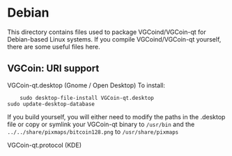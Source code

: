 
Debian
====================
This directory contains files used to package VGCoind/VGCoin-qt
for Debian-based Linux systems. If you compile VGCoind/VGCoin-qt yourself, there are some useful files here.

## VGCoin: URI support ##


VGCoin-qt.desktop  (Gnome / Open Desktop)
To install:

        sudo desktop-file-install VGCoin-qt.desktop
	sudo update-desktop-database

If you build yourself, you will either need to modify the paths in
the .desktop file or copy or symlink your VGCoin-qt binary to `/usr/bin`
and the `../../share/pixmaps/bitcoin128.png` to `/usr/share/pixmaps`

VGCoin-qt.protocol (KDE)

